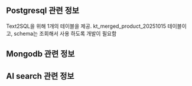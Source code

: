 ## Postgresql 관련 정보 
Text2SQL을 위해 1개의 테이블을 제공. 
kt_merged_product_20251015 테이블이고, schema는 조회해서 사용 하도록 개발이 필요함


## Mongodb 관련 정보 

## AI search 관련 정보

